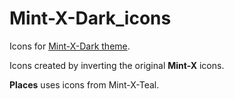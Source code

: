 # Mint-X-Dark_icons
Icons for  [Mint-X-Dark theme](https://github.com/anandAbhi/Mint-X-Dark).

Icons created by inverting the original **Mint-X** icons.

**Places** uses icons from Mint-X-Teal.
